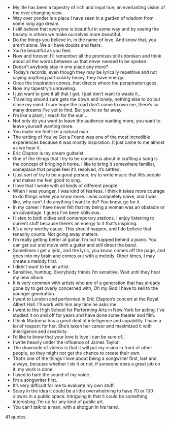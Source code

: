  - My life has been a tapestry of rich and royal hue, an everlasting vision of the ever changing view.
 - Way over yonder is a place I have seen In a garden of wisdom from some long ago dream.
 - I still believe that everyone is beautiful in some way and by seeing the beauty in others we make ourselves more beautiful.
 - Do the things you believe in, in the name of love. And know that, you aren’t alone. We all have doubts and fears.
 - You’re beautiful as you feel.
 - Now and forever, I’ll remember all the promises still unbroken and think about all the words between us that never needed to be spoken.
 - Doesn’t anybody stay in one place any more?
 - Today’s records, even though they may be lyrically repetitive and not saying anything particularly heavy, they have energy.
 - Once the inspiration comes, that directs where the perspiration goes.
 - Now my tapestry’s unraveling.
 - I just want to give it all that I got. I just don’t want to waste it...
 - Traveling around sure gets me down and lonely, nothing else to do but close my mind. I sure hope the road don’t come to own me, there’s so many dreams I’ve yet to find. But you’re so far away.
 - I’m like a plant, I reach for the sun...
 - Not only do you want to leave the audience wanting more, you want to leave yourself wanting more.
 - You make me feel like a natural man.
 - The writing of You’ve Got a Friend was one of the most incredible experiences because it was mostly inspiration. It just came to me almost as we hear it.
 - Eric Clapton is my dream guitarist.
 - One of the things that I try to be conscious about in crafting a song is the concept of bringing it home. I like to bring it somewhere familiar, someplace that people feel it’s resolved, it’s settled.
 - I just sort of try to be a good person; try to write music that lifts people and makes me feel good to sing.
 - I love that I wrote with all kinds of different people.
 - When I was younger, I was kind of fearless. I think it takes more courage to do things when you know more. I was completely naive, and I was like, why can’t I do anything I want to do? You know, go for it.
 - In my career I have never felt that my being a woman was an obstacle or an advantage. I guess I’ve been oblivious.
 - I listen to both oldies and contemporary stations. I enjoy listening to current stuff because there’s an energy to it that’s inspiring.
 - It’s a very worthy cause. This should happen, and I do believe that tenacity counts. Not going away matters.
 - I’m really getting better at guitar. I’m not trapped behind a piano. You can get out and move with a guitar and still direct the band.
 - Sometimes I get a lyric, and the lyric, you know, comes off the page, and goes into my brain and comes out with a melody. Other times, I may create a melody first.
 - I didn’t want to be an artist.
 - Sensitive, humbug. Everybody thinks I’m sensitive. Wait until they hear my new album.
 - It is very common with artists who are of a generation that has already gone by to get overly concerned with, Oh my God I have to sell to the younger generation.
 - I went to London and performed in Eric Clapton’s concert at the Royal Albert Hall. I’ll work with him any time he asks me.
 - I went to the High School for Performing Arts in New York for acting. I’ve studied it on and off for years and have done some theater and film.
 - I think Madonna has a great deal of intelligence and capability. I have a lot of respect for her. She’s taken her career and maximized it with intelligence and creativity.
 - I’d like to know that your love Is love I can be sure of...
 - I write heavily under the influence of James Taylor.
 - The downside of videos is that it will put my vision in front of other people, so they might not get the chance to create their own.
 - That’s one of the things I love about being a songwriter first, last and always, because whether I do it or not, if someone does a great job on it, my work is done.
 - I used to hate the sound of my voice.
 - I’m a songwriter first.
 - It’s very difficult for me to evaluate my own stuff.
 - Scary in the idea it could be a little overwhelming to have 70 or 100 clowns in a public space. Intriguing in that it could be something interesting. I’m up for any kind of public art.
 - You can’t talk to a man, with a shotgun in his hand.

41 quotes